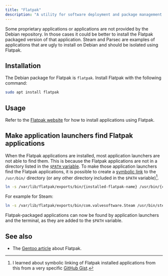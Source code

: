 ```yaml
---
title: "Flatpak"
description: "A utility for software deployment and package management for Linux."
---
```


Some proprietary applications or applications are not provided by the Debian repository.
In those cases it could be better to install the Flatpak packaged version of that application.
Steam and Parsec are examples of applications that are ugly to install on Debian and should be isolated using Flatpak.

## Installation
The Debian package for Flatpak is `flatpak`. Install Flatpak with the following command:

```sh
sudo apt install flatpak
```

## Usage
Refer to the [Flatpak website](https://flatpak.org/) for how to install applications using Flatpak.

## Make application launchers find Flatpak applications
When the Flatpak applications are installed, most application launchers are not able to find them.
This is because the Flatpak applications are not in a directory listed in the [`$PATH` variable](path-variable).
To make those application launchers find the Flatpak applications,
it is possible to create a [symbolic link](symbolic-link) to the `/usr/bin/` directory
(or any other directory included in the `$PATH` variable)[^1].

[^1]: I learned about symbolic linking of Flatpak installed applications from this from a very specific [GitHub Gist](https://gist.github.com/curioswati/668e9e120ddd4b6f8d07dc28b5780d22).

```sh
ln -s /var/lib/flatpak/exports/bin/{installed-flatpak-name} /usr/bin/{custom-name}
```

For example for Steam:

```sh
ln -s /var/lib/flatpak/exports/bin/com.valvesoftware.Steam /usr/bin/steam
```

Flatpak-packaged applications can now be found by application launchers and the terminal,
as they are added to the `$PATH` variable.

## See also
* The [Gentoo article](https://wiki.gentoo.org/wiki/Flatpak) about Flatpak.
